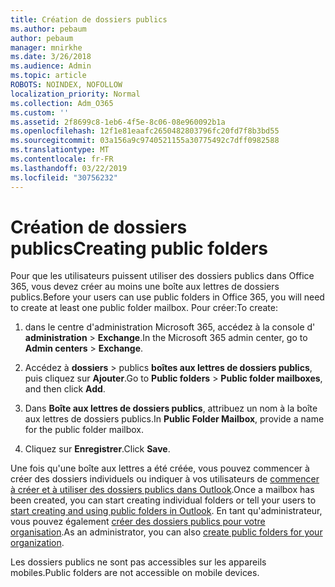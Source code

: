 ```yaml
---
title: Création de dossiers publics
ms.author: pebaum
author: pebaum
manager: mnirkhe
ms.date: 3/26/2018
ms.audience: Admin
ms.topic: article
ROBOTS: NOINDEX, NOFOLLOW
localization_priority: Normal
ms.collection: Adm_O365
ms.custom: ''
ms.assetid: 2f8699c8-1eb6-4f5e-8c06-08e960092b1a
ms.openlocfilehash: 12f1e81eaafc2650482803796fc20fd7f8b3bd55
ms.sourcegitcommit: 03a156a9c9740521155a30775492c7dff0982588
ms.translationtype: MT
ms.contentlocale: fr-FR
ms.lasthandoff: 03/22/2019
ms.locfileid: "30756232"
---
```

# <a name="creating-public-folders"></a><span data-ttu-id="cd8f3-102">Création de dossiers publics</span><span class="sxs-lookup"><span data-stu-id="cd8f3-102">Creating public folders</span></span>

<span data-ttu-id="cd8f3-103">Pour que les utilisateurs puissent utiliser des dossiers publics dans Office 365, vous devez créer au moins une boîte aux lettres de dossiers publics.</span><span class="sxs-lookup"><span data-stu-id="cd8f3-103">Before your users can use public folders in Office 365, you will need to create at least one public folder mailbox.</span></span> <span data-ttu-id="cd8f3-104">Pour créer:</span><span class="sxs-lookup"><span data-stu-id="cd8f3-104">To create:</span></span>
  
1. <span data-ttu-id="cd8f3-105">dans le centre d'administration Microsoft 365, accédez à la console d' **administration** \> **Exchange**.</span><span class="sxs-lookup"><span data-stu-id="cd8f3-105">In the Microsoft 365 admin center, go to **Admin centers** \> **Exchange**.</span></span>
    
2. <span data-ttu-id="cd8f3-106">Accédez à **dossiers** \> publics **boîtes aux lettres de dossiers publics**, puis cliquez sur **Ajouter**.</span><span class="sxs-lookup"><span data-stu-id="cd8f3-106">Go to **Public folders** \> **Public folder mailboxes**, and then click **Add**.</span></span>
    
3. <span data-ttu-id="cd8f3-107">Dans **Boîte aux lettres de dossiers publics**, attribuez un nom à la boîte aux lettres de dossiers publics.</span><span class="sxs-lookup"><span data-stu-id="cd8f3-107">In **Public Folder Mailbox**, provide a name for the public folder mailbox.</span></span>
    
4. <span data-ttu-id="cd8f3-108">Cliquez sur **Enregistrer**.</span><span class="sxs-lookup"><span data-stu-id="cd8f3-108">Click **Save**.</span></span>
    
<span data-ttu-id="cd8f3-109">Une fois qu'une boîte aux lettres a été créée, vous pouvez commencer à créer des dossiers individuels ou indiquer à vos utilisateurs de [commencer à créer et à utiliser des dossiers publics dans Outlook](https://support.office.com/article/Create-and-share-a-public-folder-in-Outlook-a2835011-d524-4a5c-a207-05c159bb2a97).</span><span class="sxs-lookup"><span data-stu-id="cd8f3-109">Once a mailbox has been created, you can start creating individual folders or tell your users to [start creating and using public folders in Outlook](https://support.office.com/article/Create-and-share-a-public-folder-in-Outlook-a2835011-d524-4a5c-a207-05c159bb2a97).</span></span> <span data-ttu-id="cd8f3-110">En tant qu'administrateur, vous pouvez également [créer des dossiers publics pour votre organisation](https://technet.microsoft.com/library/bb691104%28v=exchg.150%29.aspx).</span><span class="sxs-lookup"><span data-stu-id="cd8f3-110">As an administrator, you can also [create public folders for your organization](https://technet.microsoft.com/library/bb691104%28v=exchg.150%29.aspx).</span></span>
  
<span data-ttu-id="cd8f3-111">Les dossiers publics ne sont pas accessibles sur les appareils mobiles.</span><span class="sxs-lookup"><span data-stu-id="cd8f3-111">Public folders are not accessible on mobile devices.</span></span>
  

